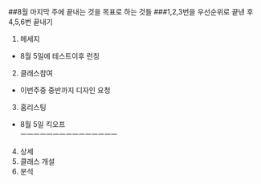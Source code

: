 ##8월 마지막 주에 끝내는 것을 목표로 하는 것들
###1,2,3번을 우선순위로 끝낸 후 4,5,6번 끝내기
1. 메세지  
 - 8월 5일에 테스트이후 런칭  
 
2. 클래스참여  
 - 이번주중 중반까지 디자인 요청  
 
3. 홈리스팅  
 - 8월 5일 킥오프  
 ㅡㅡㅡㅡㅡㅡㅡㅡㅡㅡㅡㅡㅡㅡㅡ
4. 상세
5. 클래스 개설
6. 분석
